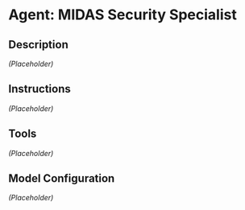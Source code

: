 # Agent: MIDAS Security Specialist

## Description

*(Placeholder)*

## Instructions

*(Placeholder)*

## Tools

*(Placeholder)*

## Model Configuration

*(Placeholder)*
